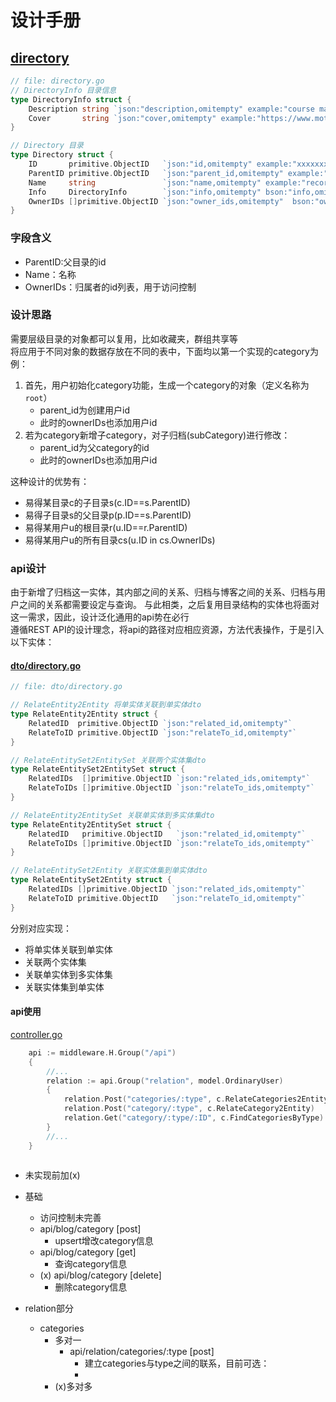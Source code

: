 # 设计手册


## [directory](directory.go)
``` go
// file: directory.go
// DirectoryInfo 目录信息
type DirectoryInfo struct {
	Description string `json:"description,omitempty" example:"course materials" bson:"description,omitempty"`
	Cover       string `json:"cover,omitempty" example:"https://www.motwo.cn/cover" bson:"cover,omitempty"`
}

// Directory 目录
type Directory struct {
	ID       primitive.ObjectID   `json:"id,omitempty" example:"xxxxxxxxxxxxxx==" bson:"_id,omitempty"`
	ParentID primitive.ObjectID   `json:"parent_id,omitempty" example:"xxxxxxxxxxxxxx==" bson:"parent_id,omitempty"`
	Name     string               `json:"name,omitempty" example:"records" bson:"name,omitempty"`
	Info     DirectoryInfo        `json:"info,omitempty" bson:"info,omitempty"`
	OwnerIDs []primitive.ObjectID `json:"owner_ids,omitempty"  bson:"owner_ids,omitempty"`
}
```
### 字段含义
- ParentID:父目录的id
- Name：名称
- OwnerIDs：归属者的id列表，用于访问控制

### 设计思路
需要层级目录的对象都可以复用，比如收藏夹，群组共享等  
将应用于不同对象的数据存放在不同的表中，下面均以第一个实现的category为例：  
1. 首先，用户初始化category功能，生成一个category的对象（定义名称为`root`）
   - parent_id为创建用户id
   - 此时的ownerIDs也添加用户id
2. 若为category新增子category，对子归档(subCategory)进行修改：
   - parent_id为父category的id
   - 此时的ownerIDs也添加用户id
    
这种设计的优势有：
- 易得某目录c的子目录s(c.ID==s.ParentID)
- 易得子目录s的父目录p(p.ID==s.ParentID)
- 易得某用户u的根目录r(u.ID==r.ParentID)
- 易得某用户u的所有目录cs(u.ID in cs.OwnerIDs)
    
### api设计
由于新增了归档这一实体，其内部之间的关系、归档与博客之间的关系、归档与用户之间的关系都需要设定与查询。
与此相类，之后复用目录结构的实体也将面对这一需求，因此，设计泛化通用的api势在必行   
遵循REST API的设计理念，将api的路径对应相应资源，方法代表操作，于是引入以下实体：


#### [dto/directory.go](../../dto/directory.go)
```go
// file: dto/directory.go

// RelateEntity2Entity 将单实体关联到单实体dto
type RelateEntity2Entity struct {
	RelatedID  primitive.ObjectID `json:"related_id,omitempty"`
	RelateToID primitive.ObjectID `json:"relateTo_id,omitempty"`
}

// RelateEntitySet2EntitySet 关联两个实体集dto
type RelateEntitySet2EntitySet struct {
	RelatedIDs  []primitive.ObjectID `json:"related_ids,omitempty"`
	RelateToIDs []primitive.ObjectID `json:"relateTo_ids,omitempty"`
}

// RelateEntity2EntitySet 关联单实体到多实体集dto
type RelateEntity2EntitySet struct {
	RelatedID   primitive.ObjectID   `json:"related_id,omitempty"`
	RelateToIDs []primitive.ObjectID `json:"relateTo_ids,omitempty"`
}

// RelateEntitySet2Entity 关联实体集到单实体dto
type RelateEntitySet2Entity struct {
	RelatedIDs []primitive.ObjectID `json:"related_ids,omitempty"`
	RelateToID primitive.ObjectID   `json:"relateTo_id,omitempty"`
}
```

分别对应实现：
- 将单实体关联到单实体
- 关联两个实体集
- 关联单实体到多实体集
- 关联实体集到单实体

#### api使用
[controller.go](../controller/controller.go)
```go
    api := middleware.H.Group("/api")
    {
    	//...
        relation := api.Group("relation", model.OrdinaryUser)
        {
            relation.Post("categories/:type", c.RelateCategories2Entity)
            relation.Post("category/:type", c.RelateCategory2Entity)
            relation.Get("category/:type/:ID", c.FindCategoriesByType)
        }
        //...
    }
       
```
* 未实现前加(x)
- 基础
    - 访问控制未完善
    - api/blog/category [post]
        - upsert增改category信息
    - api/blog/category [get]
        - 查询category信息
  - (x) api/blog/category [delete]
      - 删除category信息

 
- relation部分
    - categories
      - 多对一
        - api/relation/categories/:type [post]
          - 建立categories与type之间的联系，目前可选：
          - 
      - (x)多对多
    
        







